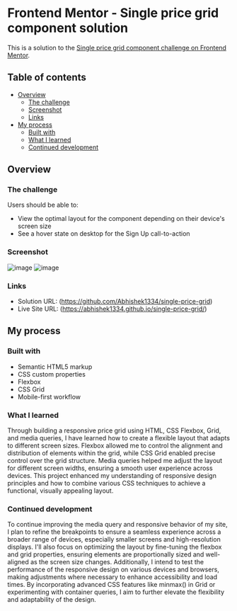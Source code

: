 # Frontend Mentor - Single price grid component solution

This is a solution to the [Single price grid component challenge on Frontend Mentor](https://www.frontendmentor.io/challenges/single-price-grid-component-5ce41129d0ff452fec5abbbc). 

## Table of contents

- [Overview](#overview)
  - [The challenge](#the-challenge)
  - [Screenshot](#screenshot)
  - [Links](#links)
- [My process](#my-process)
  - [Built with](#built-with)
  - [What I learned](#what-i-learned)
  - [Continued development](#continued-development)

## Overview

### The challenge

Users should be able to:

- View the optimal layout for the component depending on their device's screen size
- See a hover state on desktop for the Sign Up call-to-action

### Screenshot
 
![image](https://github.com/user-attachments/assets/a1cfa124-e01b-4e42-909d-4408de3f3476)
![image](https://github.com/user-attachments/assets/0a4bb726-1ee8-4588-b24d-564106656191)

### Links

- Solution URL: (https://github.com/Abhishek1334/single-price-grid)
- Live Site URL: (https://abhishek1334.github.io/single-price-grid/)

## My process

### Built with

- Semantic HTML5 markup
- CSS custom properties
- Flexbox
- CSS Grid
- Mobile-first workflow
  
### What I learned

Through building a responsive price grid using HTML, CSS Flexbox, Grid, and media queries, I have learned how to create a flexible layout that adapts to different screen sizes. Flexbox allowed me to control the alignment and distribution of elements within the grid, while CSS Grid enabled precise control over the grid structure. Media queries helped me adjust the layout for different screen widths, ensuring a smooth user experience across devices. This project enhanced my understanding of responsive design principles and how to combine various CSS techniques to achieve a functional, visually appealing layout.

### Continued development

To continue improving the media query and responsive behavior of my site, I plan to refine the breakpoints to ensure a seamless experience across a broader range of devices, especially smaller screens and high-resolution displays. I'll also focus on optimizing the layout by fine-tuning the flexbox and grid properties, ensuring elements are proportionally sized and well-aligned as the screen size changes. Additionally, I intend to test the performance of the responsive design on various devices and browsers, making adjustments where necessary to enhance accessibility and load times. By incorporating advanced CSS features like minmax() in Grid or experimenting with container queries, I aim to further elevate the flexibility and adaptability of the design.



